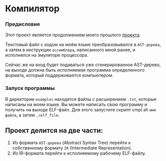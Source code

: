 # Компилятор

### Предисловие

Этот проект является продолжением моего прошлого [проекта](https://github.com/ask0later/language.git).

Текстовый файл с кодом на моём языке преобразовывался в `AST-дерева`, а затем в инструкции `ассемблера`, написанного мной ранее, и исполнялся на эмуляторе процессора.

Сейчас же на вход будет подаваться уже сгенерированное AST-дерево, на выходе должна быть исполняемая программа определенного формата, который поддерживается компьютером.

### Запуск программы
В директории `examples` находятся файлы с расширением `.txt`, которые написаны на моем языке. Вы можете написать свою программу и получить на выходе ELF-файл. Для этого запустите скрипт cmpl.sh `имя файла`, а затем `./elf_file`.


## Проект делится на две части:
1. Из формата `AST-дерева` (Abstract Syntax Tree) перейти к собственному формату `IR` (Intermediate Representation).
2. Из IR-формата перейти к исполняемому рабочему ELF-файлу.
 